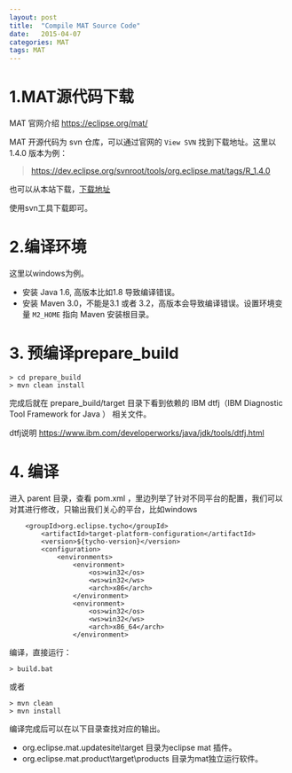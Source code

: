 ```yaml
---
layout: post
title:  "Compile MAT Source Code"
date:   2015-04-07
categories: MAT
tags: MAT
---
```



# 1.MAT源代码下载 #

MAT 官网介绍 https://eclipse.org/mat/

MAT 开源代码为 svn 仓库，可以通过官网的 `View SVN` 找到下载地址。这里以1.4.0 版本为例：

>  https://dev.eclipse.org/svnroot/tools/org.eclipse.mat/tags/R_1.4.0

也可以从本站下载，[下载地址](/assets/posts/2015-04-07-compile-MAT/MAT_R_1.4.0.zip)


使用svn工具下载即可。

# 2.编译环境 #

这里以windows为例。

- 安装 Java 1.6, 高版本比如1.8 导致编译错误。
- 安装 Maven 3.0，不能是3.1 或者 3.2，高版本会导致编译错误。设置环境变量 `M2_HOME` 指向 Maven 安装根目录。

# 3. 预编译prepare_build #

	> cd prepare_build
	> mvn clean install

完成后就在 prepare_build/target 目录下看到依赖的 IBM dtfj（IBM Diagnostic Tool Framework for Java ） 相关文件。


dtfj说明 https://www.ibm.com/developerworks/java/jdk/tools/dtfj.html

# 4. 编译 #
进入 parent 目录，查看 pom.xml ，里边列举了针对不同平台的配置，我们可以对其进行修改，只输出我们关心的平台，比如windows

		<groupId>org.eclipse.tycho</groupId>
			<artifactId>target-platform-configuration</artifactId>
			<version>${tycho-version}</version>
			<configuration>
				<environments>
					<environment>
						<os>win32</os>
						<ws>win32</ws>
						<arch>x86</arch>
					</environment>
					<environment>
						<os>win32</os>
						<ws>win32</ws>
						<arch>x86_64</arch>
					</environment>

编译，直接运行：
	
	> build.bat
	

或者

	> mvn clean
	> mvn install

编译完成后可以在以下目录查找对应的输出。

- org.eclipse.mat.updatesite\target   目录为eclipse mat 插件。
- org.eclipse.mat.product\target\products    目录为mat独立运行软件。